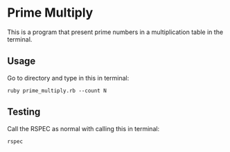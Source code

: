 # Prime Multiply
This is a program that present prime numbers in a multiplication
table in the terminal.

## Usage
Go to directory and type in this in terminal:

```ruby prime_multiply.rb --count N```

## Testing
Call  the RSPEC as normal with calling this in terminal:

```
rspec
```
